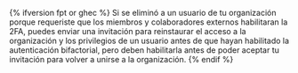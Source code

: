 {% ifversion fpt or ghec %}
Si se eliminó a un usuario de tu organización porque requeriste que los miembros y colaboradores externos habilitaran la 2FA, puedes enviar una invitación para reinstaurar el acceso a la organización y los privilegios de un usuario antes de que hayan habilitado la autenticación bifactorial, pero deben habilitarla antes de poder aceptar tu invitación para volver a unirse a la organización.
{% endif %}
